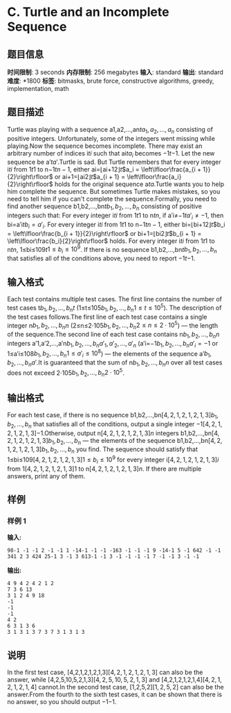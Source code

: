 # C. Turtle and an Incomplete Sequence

## 题目信息

**时间限制**: 3 seconds
**内存限制**: 256 megabytes
**输入**: standard
**输出**: standard
**难度**: *1800
**标签**: bitmasks, brute force, constructive algorithms, greedy, implementation, math

## 题目描述

Turtle was playing with a sequence a1,a2,…,an$t$$a_1, a_2, \ldots, a_n$ consisting of positive integers. Unfortunately, some of the integers went missing while playing.Now the sequence becomes incomplete. There may exist an arbitrary number of indices i$t$$i$ such that ai$t$$a_i$ becomes −1$t$$-1$. Let the new sequence be a′$t$$a'$.Turtle is sad. But Turtle remembers that for every integer i$t$$i$ from 1$t$$1$ to n−1$t$$n - 1$, either ai=⌊ai+12⌋$t$$a_i = \left\lfloor\frac{a_{i + 1}}{2}\right\rfloor$ or ai+1=⌊ai2⌋$t$$a_{i + 1} = \left\lfloor\frac{a_i}{2}\right\rfloor$ holds for the original sequence a$t$$a$.Turtle wants you to help him complete the sequence. But sometimes Turtle makes mistakes, so you need to tell him if you can't complete the sequence.Formally, you need to find another sequence b1,b2,…,bn$t$$b_1, b_2, \ldots, b_n$ consisting of positive integers such that: For every integer i$t$$i$ from 1$t$$1$ to n$t$$n$, if a′i≠−1$t$$a'_i \ne -1$, then bi=a′i$t$$b_i = a'_i$. For every integer i$t$$i$ from 1$t$$1$ to n−1$t$$n - 1$, either bi=⌊bi+12⌋$t$$b_i = \left\lfloor\frac{b_{i + 1}}{2}\right\rfloor$ or bi+1=⌊bi2⌋$t$$b_{i + 1} = \left\lfloor\frac{b_i}{2}\right\rfloor$ holds. For every integer i$t$$i$ from 1$t$$1$ to n$t$$n$, 1≤bi≤109$t$$1 \le b_i \le 10^9$. If there is no sequence b1,b2,…,bn$t$$b_1, b_2, \ldots, b_n$ that satisfies all of the conditions above, you need to report −1$t$$-1$.

## 输入格式

Each test contains multiple test cases. The first line contains the number of test cases t$b_1, b_2, \ldots, b_n$$t$ (1≤t≤105$b_1, b_2, \ldots, b_n$$1 \le t \le 10^5$). The description of the test cases follows.The first line of each test case contains a single integer n$b_1, b_2, \ldots, b_n$$n$ (2≤n≤2⋅105$b_1, b_2, \ldots, b_n$$2 \le n \le 2 \cdot 10^5$) — the length of the sequence.The second line of each test case contains n$b_1, b_2, \ldots, b_n$$n$ integers a′1,a′2,…,a′n$b_1, b_2, \ldots, b_n$$a'_1, a'_2, \ldots, a'_n$ (a′i=−1$b_1, b_2, \ldots, b_n$$a'_i = -1$ or 1≤a′i≤108$b_1, b_2, \ldots, b_n$$1 \le a'_i \le 10^8$) — the elements of the sequence a′$b_1, b_2, \ldots, b_n$$a'$.It is guaranteed that the sum of n$b_1, b_2, \ldots, b_n$$n$ over all test cases does not exceed 2⋅105$b_1, b_2, \ldots, b_n$$2 \cdot 10^5$.

## 输出格式

For each test case, if there is no sequence b1,b2,…,bn$[4, 2, 1, 2, 1, 2, 1, 3]$$b_1, b_2, \ldots, b_n$ that satisfies all of the conditions, output a single integer −1$[4, 2, 1, 2, 1, 2, 1, 3]$$-1$.Otherwise, output n$[4, 2, 1, 2, 1, 2, 1, 3]$$n$ integers b1,b2,…,bn$[4, 2, 1, 2, 1, 2, 1, 3]$$b_1, b_2, \ldots, b_n$ — the elements of the sequence b1,b2,…,bn$[4, 2, 1, 2, 1, 2, 1, 3]$$b_1, b_2, \ldots, b_n$ you find. The sequence should satisfy that 1≤bi≤109$[4, 2, 1, 2, 1, 2, 1, 3]$$1 \le b_i \le 10^9$ for every integer i$[4, 2, 1, 2, 1, 2, 1, 3]$$i$ from 1$[4, 2, 1, 2, 1, 2, 1, 3]$$1$ to n$[4, 2, 1, 2, 1, 2, 1, 3]$$n$. If there are multiple answers, print any of them.

## 样例

### 样例 1

**输入:**
```
98-1 -1 -1 2 -1 -1 1 -14-1 -1 -1 -163 -1 -1 -1 9 -14-1 5 -1 642 -1 -1 341 2 3 424 25-1 3 -1 3 613-1 -1 3 -1 -1 -1 -1 7 -1 -1 3 -1 -1
```

**输出:**
```
4 9 4 2 4 2 1 2
7 3 6 13
3 1 2 4 9 18
-1
-1
-1
4 2
6 3 1 3 6
3 1 3 1 3 7 3 7 3 1 3 1 3
```

## 说明

In the first test case, [4,2,1,2,1,2,1,3]$[4, 2, 1, 2, 1, 2, 1, 3]$ can also be the answer, while [4,2,5,10,5,2,1,3]$[4, 2, 5, 10, 5, 2, 1, 3]$ and [4,2,1,2,1,2,1,4]$[4, 2, 1, 2, 1, 2, 1, 4]$ cannot.In the second test case, [1,2,5,2]$[1, 2, 5, 2]$ can also be the answer.From the fourth to the sixth test cases, it can be shown that there is no answer, so you should output −1$-1$.
